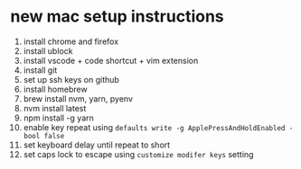 # new mac setup instructions

1. install chrome and firefox
2. install ublock
3. install vscode + code shortcut + vim extension
4. install git
5. set up ssh keys on github
6. install homebrew
7. brew install nvm, yarn, pyenv
8. nvm install latest
9. npm install -g yarn
10. enable key repeat using `defaults write -g ApplePressAndHoldEnabled -bool false`
11. set keyboard delay until repeat to short
12. set caps lock to escape using `customize modifer keys` setting

